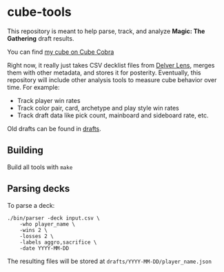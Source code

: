 # cube-tools

This repository is meant to help parse, track, and analyze **Magic: The Gathering** draft results.

You can find [my cube on Cube Cobra](https://cubecobra.com/cube/overview/polyversal)

Right now, it really just takes CSV decklist files from [Delver Lens](https://www.delverlab.com/), merges them with
other metadata, and stores it for posterity. Eventually, this repository will include other analysis tools to measure
cube behavior over time. For example:

- Track player win rates
- Track color pair, card, archetype and play style win rates
- Track draft data like pick count, mainboard and sideboard rate, etc.

Old drafts can be found in [drafts](drafts).

## Building

Build all tools with `make`

## Parsing decks

To parse a deck:

```
./bin/parser -deck input.csv \
    -who player_name \
    -wins 2 \
    -losses 2 \
    -labels aggro,sacrifice \
    -date YYYY-MM-DD
```

The resulting files will be stored at `drafts/YYYY-MM-DD/player_name.json`
